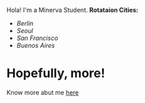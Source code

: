 Hola!
I'm a Minerva Student.
__Rotataion Cities:__

- *Berlin*
- *Seoul*
- *San Francisco*
- *Buenos Aires*

# Hopefully, more!

Know more abut me [here](jeevanbhatta.me)